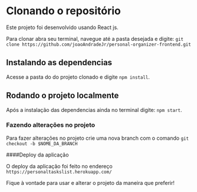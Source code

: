 # Clonando o repositório

Este projeto foi desenvolvido usando React js.

Para clonar abra seu terminal, navegue até a pasta desejada e digite: ``git clone https://github.com/joaoAndradeJr/personal-organizer-frontend.git``

## Instalando as dependencias

Acesse a pasta do do projeto clonado e digite `npm install`.

## Rodando o projeto localmente

Após a instalação das dependencias ainda no terminal digite: `npm start`.

### Fazendo alterações no projeto

Para fazer alterações no projeto crie uma nova branch com o comando `git checkout -b $NOME_DA_BRANCH`

####Deploy da aplicação

O deploy da aplicação foi feito no endereço `https://personaltaskslist.herokuapp.com/`

Fique à vontade para usar e alterar o projeto da maneira que preferir!

